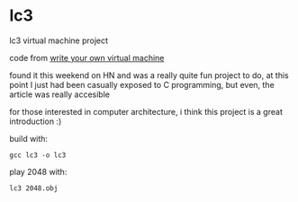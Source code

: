 # lc3
lc3 virtual machine project

code from [write your own virtual machine](https://justinmeiners.github.io/lc3-vm)

found it this weekend on HN and was a really quite fun project to do, at this point I just had been casually exposed to C programming, but even, the article was really accesible

for those interested in computer architecture, i think this project is a great introduction :)

build with:

```
gcc lc3 -o lc3
```

play 2048 with:

```
lc3 2048.obj
```
